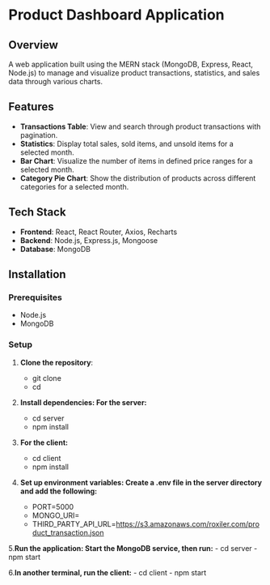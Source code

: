 # Product Dashboard Application

## Overview
A web application built using the MERN stack (MongoDB, Express, React, Node.js) to manage and visualize product transactions, statistics, and sales data through various charts.

## Features
- **Transactions Table**: View and search through product transactions with pagination.
- **Statistics**: Display total sales, sold items, and unsold items for a selected month.
- **Bar Chart**: Visualize the number of items in defined price ranges for a selected month.
- **Category Pie Chart**: Show the distribution of products across different categories for a selected month.

## Tech Stack
- **Frontend**: React, React Router, Axios, Recharts
- **Backend**: Node.js, Express.js, Mongoose
- **Database**: MongoDB

## Installation

### Prerequisites
- Node.js
- MongoDB

### Setup

1. **Clone the repository**:
   - git clone <repository-url>
   - cd <repository-folder>

2. **Install dependencies: For the server:**
   - cd server
   - npm install

3. **For the client:**
    - cd client
    - npm install

4. **Set up environment variables: Create a .env file in the server directory and add the following:**
     - PORT=5000
     - MONGO_URI=<your-mongodb-uri>
     - THIRD_PARTY_API_URL=https://s3.amazonaws.com/roxiler.com/product_transaction.json

5.**Run the application: Start the MongoDB service, then run:**
    - cd server
    - npm start

6.**In another terminal, run the client:**
    - cd client
    - npm start





